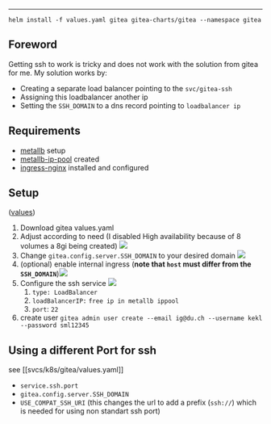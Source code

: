 ***

```
helm install -f values.yaml gitea gitea-charts/gitea --namespace gitea
```


## Foreword

Getting ssh to work is tricky and does not work with the solution from gitea for me.
My solution works by:
- Creating a separate load balancer pointing to the `svc/gitea-ssh`
- Assigning this loadbalancer another ip
- Setting the `SSH_DOMAIN` to a dns record pointing to `loadbalancer ip`

## Requirements

- [metallb](metallb%20setup.md) setup
- [metallb-ip-pool](metallb-ip-pool.yaml) created
- [ingress-nginx](ingress-nginx.md) installed and configured

## Setup

([values](svcs/k8s/gitea/values.yaml))
1. Download gitea values.yaml
2. Adjust according to need (I disabled High availability because of 8 volumes a 8gi being created) ![](Pasted%20image%2020231129192056.png)
3. Change `gitea.config.server.SSH_DOMAIN` to your desired domain ![](Pasted%20image%2020231129192212.png)
4. (optional) enable internal ingress (**note that `host` must differ from the `SSH_DOMAIN`**)![](Pasted%20image%2020231129192302.png)
5. Configure the ssh service ![](Pasted%20image%2020231129192434.png)
	1. `type: LoadBalancer`
	2. `loadBalancerIP:` `free ip in metallb ippool`
	3. `port`: `22`
6. create user `gitea admin user create --email ig@du.ch --username kekl --password sml12345`


## Using a different Port for ssh

see [[svcs/k8s/gitea/values.yaml]] 
- `service.ssh.port` 
- `gitea.config.server.SSH_DOMAIN`
- `USE_COMPAT_SSH_URI` (this changes the url to add a prefix (`ssh://`) which is needed for using non standart ssh port)